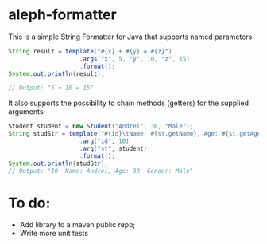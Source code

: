 # aleph-formatter

This is a simple String Formatter for Java that supports named parameters:

```java
String result = template("#{x} + #{y} = #{z}")
                    .args("x", 5, "y", 10, "z", 15)
                    .format();
System.out.println(result);

// Output: "5 + 10 = 15"
```

It also supports the possibility to chain methods (getters) for the supplied arguments:

```java
Student student = new Student("Andrei", 30, "Male");
String studStr = template("#{id}\tName: #{st.getName}, Age: #{st.getAge}, Gender: #{st.getGender}")
                    .arg("id", 10)
                    .arg("st", student)
                    .format();
System.out.println(studStr);
// Output: "10	Name: Andrei, Age: 30, Gender: Male"
```


# To do:

- Add library to a maven public repo;
- Write more unit tests
